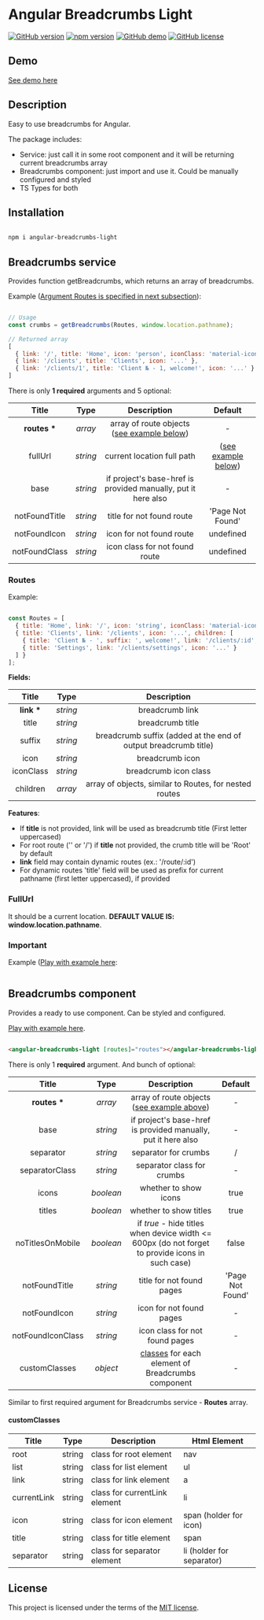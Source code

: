 # Angular Breadcrumbs Light

[![GitHub version](https://img.shields.io/badge/version-1.0.2-yellow.svg)](https://github.com/mopcweb/angular-breadcrumbs-light/releases) [![npm version](https://img.shields.io/npm/v/angular-breadcrumbs-light.svg)](https://www.npmjs.com/package/angular-breadcrumbs-light) [![GitHub demo](https://img.shields.io/badge/demo-available-green.svg)](https://mopcweb.github.io/angular-breadcrumbs-light) [![GitHub license](https://img.shields.io/badge/license-MIT-blue.svg)](https://github.com/mopcweb/angular-breadcrumbs-light/blob/master/LICENSE)

## Demo

[See demo here](https://mopcweb.github.io/angular-breadcrumbs-light)

## Description

Easy to use breadcrumbs for Angular.

The package includes:

 - Service: just call it in some root component and it will be returning current breadcrumbs array
 - Breadcrumbs component: just import and use it. Could be manually configured and styled
 - TS Types for both

## Installation

```bash

npm i angular-breadcrumbs-light

```

## Breadcrumbs service

Provides function getBreadcrumbs, which returns an array of breadcrumbs.

Example ([Argument Routes is specified in next subsection](#routes)):

```js

// Usage
const crumbs = getBreadcrumbs(Routes, window.location.pathname);

// Returned array
[
  { link: '/', title: 'Home', icon: 'person', iconClass: 'material-icons' },
  { link: '/clients', title: 'Clients', icon: '...' },
  { link: '/clients/1', title: 'Client № - 1, welcome!', icon: '...' }
]

```

There is only __1 required__ arguments and 5 optional:

| Title         | Type     | Description                                | Default              |
| :-----:       | :------: | :----------------------------------------: | :------------------: |
| __routes *__  | _array_  | array of route objects ([see example below](#routes)) | -         |
| fullUrl       | _string_ | current location full path     | ([see example below](#fullurl))  |
| base          | _string_ | if project's base-href is provided manually, put it here also | - |
| notFoundTitle | _string_ | title for not found route                  | 'Page Not Found'     |
| notFoundIcon  | _string_ | icon for not found route                   | undefined            |
| notFoundClass | _string_ | icon class for not found route             | undefined            |

### Routes

Example:

  ```js

  const Routes = [
    { title: 'Home', link: '/', icon: 'string', iconClass: 'material-icons' },
    { title: 'Clients', link: '/clients', icon: '...', children: [
      { title: 'Client № - ', suffix: ', welcome!', link: '/clients/:id', icon: '...' },
      { title: 'Settings', link: '/clients/settings', icon: '...' }
    ] }
  ];

  ```

__Fields:__

| Title       | Type     | Description                                                       |
| :---------: | :------: | :---------------------------------------------------------------: |
| __link *__  | _string_ | breadcrumb link                                                   |
| title       | _string_ | breadcrumb title                                                  |
| suffix      | _string_ | breadcrumb suffix (added at the end of output breadcrumb title)   |
| icon        | _string_    | breadcrumb icon                                                |
| iconClass   | _string_    | breadcrumb icon class                                          |
| children    | _array_  | array of objects, similar to Routes, for nested routes            |

__Features__:

 - If __title__ is not provided, link will be used as breadcrumb title (First letter uppercased)
 - For root route ('' or '/') if __title__ not provided, the crumb title will be 'Root' by default
 - __link__ field may contain dynamic routes (ex.: '/route/:id')
 - For dynamic routes 'title' field will be used as prefix for current pathname (first letter uppercased), if provided

### FullUrl

  It should be a current location.  __DEFAULT VALUE IS:  window.location.pathname__.

### Important

Example ([Play with example here](https://stackblitz.com/edit/angular-breadcrumbs-light-custom-crumbs?embed=1&file=src/app/app.component.ts):

```js

```

## Breadcrumbs component

Provides a ready to use component. Can be styled and configured.

[Play with example here](https://stackblitz.com/edit/angular-breadcrumbs-light?embed=1&file=src/app/app.component.ts).

```html

<angular-breadcrumbs-light [routes]="routes"></angular-breadcrumbs-light>

```

There is only 1 __required__ argument. And bunch of optional:

| Title             | Type      | Description                                          | Default    |
| :---------------: | :-------: | :-----------------------------------------------:    | :--------: |
| __routes *__      | _array_   | array of route objects ([see example above](#routes))| -          |
| base              | _string_  | if project's base-href is provided manually, put it here also | - |
| separator         | _string_  | separator for crumbs                                 | /          |
| separatorClass    | _string_  | separator class for crumbs                           | -          |
| icons             | _boolean_ | whether to show icons                                | true       |
| titles            | _boolean_ | whether to show titles                               | true       |
| noTitlesOnMobile  | _boolean_ | if _true_ - hide titles when device width <= 600px (do not forget to provide icons in such case)| false |
| notFoundTitle     | _string_  | title for not found pages                      | 'Page Not Found' |
| notFoundIcon      | _string_  | icon for not found pages                             | -          |
| notFoundIconClass | _string_  | icon class for not found pages                       | -          |
| customClasses     | _object_  | [classes](#customclasses) for each element of Breadcrumbs component | - |

Similar to first required argument for Breadcrumbs service - __Routes__ array.

#### customClasses

| Title       | Type    | Description                   | Html Element              |
| ----------- | ------- | ----------------------------- | ------------------------- |
| root        | string  | class for root element        | nav 	                    |
| list        | string  | class for list element        | ul 		                |
| link        | string  | class for link element        | a 	                    |
| currentLink | string  | class for currentLink element | li   	                    |
| icon        | string  | class for icon element        | span (holder for icon)    |
| title       | string  | class for title element       | span 	                    |
| separator   | string  | class for separator element   | li (holder for separator) |

## License

This project is licensed under the terms of the [MIT license](https://github.com/mopcweb/angular-breadcrumbs-light/blob/master/LICENSE).
